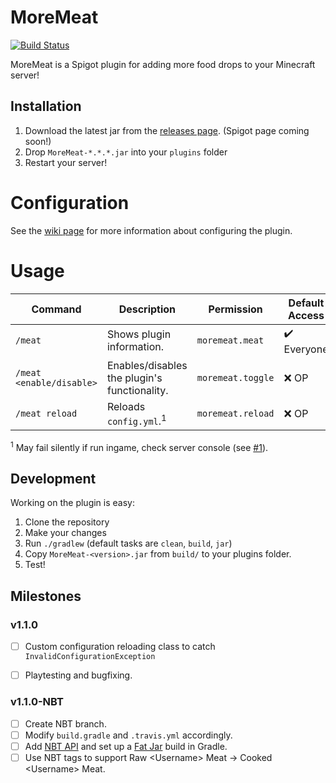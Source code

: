 # MoreMeat

[![Build Status](https://travis-ci.org/RalphORama/MoreMeat.svg?branch=master)](https://travis-ci.org/RalphORama/MoreMeat)

MoreMeat is a Spigot plugin for adding more food drops to your Minecraft server!


## Installation

1. Download the latest jar from the [releases page](https://github.com/RalphORama/MoreMeat/releases).  (Spigot page coming soon!)
2. Drop `MoreMeat-*.*.*.jar` into your `plugins` folder
3. Restart your server!


# Configuration

See the [wiki page](https://github.com/RalphORama/MoreMeat/wiki/Configuration) for more information about configuring the plugin.


# Usage

| Command                  | Description                                  | Permission        | Default Access              |
|--------------------------|----------------------------------------------|-------------------|-----------------------------|
| `/meat`                  | Shows plugin information.                    | `moremeat.meat`   | :heavy_check_mark: Everyone |
| `/meat <enable/disable>` | Enables/disables the plugin's functionality. | `moremeat.toggle` |            :x: OP           |
| `/meat reload`           | Reloads `config.yml`.<sup>1</sup>             | `moremeat.reload` |            :x: OP           |

<sup>1</sup> May fail silently if run ingame, check server console (see [#1](https://github.com/RalphORama/MoreMeat/issues/1)).


## Development

Working on the plugin is easy:

1. Clone the repository
2. Make your changes
3. Run `./gradlew` (default tasks are `clean`, `build`, `jar`)
4. Copy `MoreMeat-<version>.jar` from `build/` to your plugins folder.
5. Test!


## Milestones

### v1.1.0

- [ ] Custom configuration reloading class to catch `InvalidConfigurationException`
- [ ] Playtesting and bugfixing.


### v1.1.0-NBT

- [ ] Create NBT branch.
- [ ] Modify `build.gradle` and `.travis.yml` accordingly.
- [ ] Add [NBT API](https://www.spigotmc.org/resources/nbt-api.7939/) and set up a [Fat Jar](https://www.baeldung.com/gradle-fat-jar) build in Gradle.
- [ ] Use NBT tags to support Raw \<Username\> Meat -\> Cooked \<Username\> Meat.
